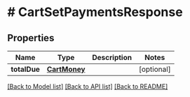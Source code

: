 # # CartSetPaymentsResponse


## Properties 


Name | Type | Description | Notes
------------ | ------------- | ------------- | -------------
**totalDue**| [**CartMoney**](CartMoney.md) |   | [optional]


[[Back to Model list]](../../README.md#models) [[Back to API list]](../../README.md#endpoints) [[Back to README]](../../README.md)

